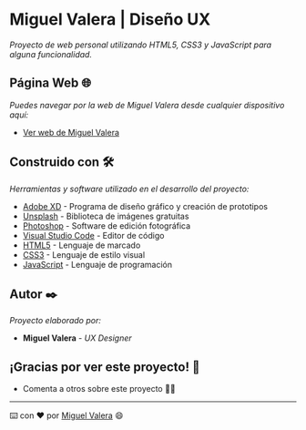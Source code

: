 # Miguel Valera | Diseño UX

_Proyecto de web personal utilizando HTML5, CSS3 y JavaScript para alguna funcionalidad._


## Página Web 🌐

_Puedes navegar por la web de Miguel Valera desde cualquier dispositivo aquí:_

* [Ver web de Miguel Valera](https://migvalera.github.io/portfolio/index.html)


## Construido con 🛠️ 

_Herramientas y software utilizado en el desarrollo del proyecto:_

* [Adobe XD](https://www.adobe.com/es/products/xd.html) - Programa de diseño gráfico y creación de prototipos
* [Unsplash](https://unsplash.com/) - Biblioteca de imágenes gratuitas
* [Photoshop](https://www.adobe.com/es/products/photoshop.html) - Software de edición fotográfica
* [Visual Studio Code](https://code.visualstudio.com/) - Editor de código
* [HTML5](https://developer.mozilla.org/es/docs/HTML/HTML5) - Lenguaje de marcado
* [CSS3](https://developer.mozilla.org/es/docs/Web/CSS) - Lenguaje de estilo visual
* [JavaScript](https://developer.mozilla.org/es/docs/Web/JavaScript) - Lenguaje de programación


## Autor ✒️ 

_Proyecto elaborado por:_

* **Miguel Valera** - *UX Designer* 

## ¡Gracias por ver este proyecto! 🎁 

* Comenta a otros sobre este proyecto 📢🤓



---
⌨️ con ❤️ por [Miguel Valera](https://github.com/migvalera) 😄
